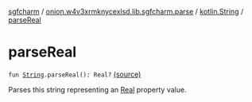 [sgfcharm](../../index.md) / [onion.w4v3xrmknycexlsd.lib.sgfcharm.parse](../index.md) / [kotlin.String](index.md) / [parseReal](./parse-real.md)

# parseReal

`fun `[`String`](https://kotlinlang.org/api/latest/jvm/stdlib/kotlin/-string/index.html)`.parseReal(): Real?` [(source)](https://github.com/w4v3/sgfcharm/tree/master/sgfcharm/src/main/java/onion/w4v3xrmknycexlsd/lib/sgfcharm/parse/SgfParser.kt#L369)

Parses this string representing an [Real](../-sgf-type/-real/index.md) property value.

